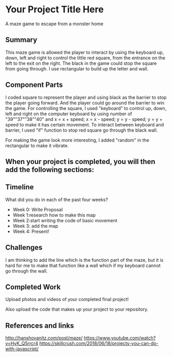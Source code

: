 # Your Project Title Here

A maze game to escape from a monster home

## Summary

This maze game is allowed the player to interact by using the keyboard up, down, left and right to control the little red square, from the entrance on the left to the exit on the right. The black in the game could stop the square from going through. I use rectangular to build up the letter and wall. 

## Component Parts
I coded square to represent the player and using black as the barrier to stop the player going forward. And the player could go around the barrier to win the game. For controlling the square, I used "keyboard" to control up, down, left and right on the computer keyboard by using number of "39""37""38""40" and x = x + speed; x = x - speed; y = y - speed; y = y + speed to make it has certain movement. To interact between keyboard and barrier, I used "if" function to stop red square go through the black wall. 

For making the game look more interesting, I added "random" in the rectangular to make it vibrate.

## When your project is completed, you will then add the following sections:

## Timeline

What did you do in each of the past four weeks?

- Week 0: Write Proposal
- Week 1:research how to make this map 
- Week 2:start writing the code of basic movement
- Week 3: add the map
- Week 4: Present!


## Challenges

I am thinking to add the line which is the function part of the maze, but it is hard for me to make that function like a wall which if my keyboard cannot go through the wall.

## Completed Work

Upload photos and videos of your completed final project!

Also upload the code that makes up your project to your repository.

## References and links


http://hanshovanitz.com/post/maze/
https://www.youtube.com/watch?v=HyK_Q5rrcr4
https://skillcrush.com/2018/06/18/projects-you-can-do-with-javascript/
